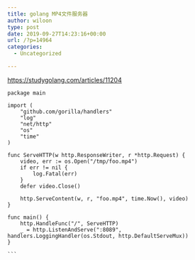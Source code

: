 ```yaml
---
title: golang MP4文件服务器
author: wiloon
type: post
date: 2019-09-27T14:23:16+00:00
url: /?p=14964
categories:
  - Uncategorized

---
```

https://studygolang.com/articles/11204

<pre><code class="language-go line-numbers">package main

import (
    "github.com/gorilla/handlers"
    "log"
    "net/http"
    "os"
    "time"
)

func ServeHTTP(w http.ResponseWriter, r *http.Request) {
    video, err := os.Open("/tmp/foo.mp4")
    if err != nil {
        log.Fatal(err)
    }
    defer video.Close()

    http.ServeContent(w, r, "foo.mp4", time.Now(), video)
}

func main() {
    http.HandleFunc("/", ServeHTTP)
    _ = http.ListenAndServe(":8089", handlers.LoggingHandler(os.Stdout, http.DefaultServeMux))
}

```